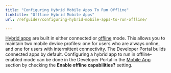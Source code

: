 ```yaml
---
title: "Configuring Hybrid Mobile Apps To Run Offline"
linktitle: "Offline Hybrid Mobile Apps"
url: /refguide7/configuring-hybrid-mobile-apps-to-run-offline/

---
```


[Hybrid apps](/refguide7/developing-hybrid-mobile-apps/) are built in either connected or [offline](/refguide7/offline/) mode. This allows you to maintain two mobile device profiles: one for users who are always online, and one for users with intermittent connectivity. The Developer Portal builds connected apps by default. Configuring a hybrid app to run in offline-enabled mode can be done in the Developer Portal in the [Mobile App](/developerportal/deploy/mobileapp/) section by checking the **Enable offline capabilities?** setting.
